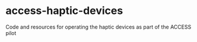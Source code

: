 # access-haptic-devices
Code and resources for operating the haptic devices as part of the ACCESS pilot
